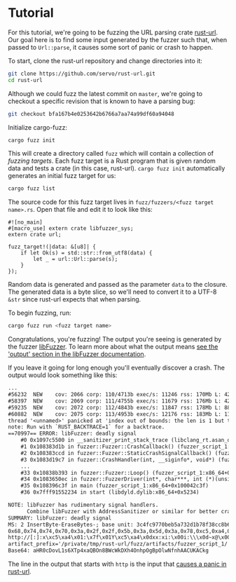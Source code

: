 # Tutorial

For this tutorial, we're going to be fuzzing the URL parsing crate [rust-url][]. Our goal here is to find some input generated by the fuzzer such that, when passed to `Url::parse`, it causes some sort of panic or crash to happen.

To start, clone the rust-url repository and change directories into it:

```sh
git clone https://github.com/servo/rust-url.git
cd rust-url
```

Although we could fuzz the latest commit on `master`, we're going to checkout a specific revision that is known to have a parsing bug:

```sh
git checkout bfa167b4e0253642b6766a7aa74a99df60a94048
```

Initialize cargo-fuzz:

```sh
cargo fuzz init
```

This will create a directory called `fuzz` which will contain a collection of *fuzzing targets*. Each fuzz target is a Rust program that is given random data and tests a crate (in this case, rust-url). `cargo fuzz init` automatically generates an initial fuzz target for us:

```sh
cargo fuzz list
```

The source code for this fuzz target lives in `fuzz/fuzzers/<fuzz target name>.rs`. Open that file and edit it to look like this:

```rust,ignore
#![no_main]
#[macro_use] extern crate libfuzzer_sys;
extern crate url;

fuzz_target!(|data: &[u8]| {
    if let Ok(s) = std::str::from_utf8(data) {
        let _ = url::Url::parse(s);
    }
});
```

Random data is generated and passed as the parameter `data` to the closure. The generated data is a byte slice, so we'll need to convert it to a UTF-8 `&str` since rust-url expects that when parsing.

To begin fuzzing, run:

```sh
cargo fuzz run <fuzz target name>
```

Congratulations, you're fuzzing! The output you're seeing is generated by the fuzzer [libFuzzer]. To learn more about what the output means [see the 'output' section in the libFuzzer documentation][libFuzzer output].

If you leave it going for long enough you'll eventually discover a crash. The output would look something like this:

```txt
...
#56232	NEW    cov: 2066 corp: 110/4713b exec/s: 11246 rss: 170Mb L: 42 MS: 1 EraseBytes-
#58397	NEW    cov: 2069 corp: 111/4755b exec/s: 11679 rss: 176Mb L: 42 MS: 1 EraseBytes-
#59235	NEW    cov: 2072 corp: 112/4843b exec/s: 11847 rss: 178Mb L: 88 MS: 4 InsertByte-ChangeBit-CopyPart-CopyPart-
#60882	NEW    cov: 2075 corp: 113/4953b exec/s: 12176 rss: 183Mb L: 110 MS: 1 InsertRepeatedBytes-
thread '<unnamed>' panicked at 'index out of bounds: the len is 1 but the index is 1', src/host.rs:105
note: Run with `RUST_BACKTRACE=1` for a backtrace.
==70997== ERROR: libFuzzer: deadly signal
    #0 0x1097c5500 in __sanitizer_print_stack_trace (libclang_rt.asan_osx_dynamic.dylib:x86_64+0x62500)
    #1 0x108383d1b in fuzzer::Fuzzer::CrashCallback() (fuzzer_script_1:x86_64+0x10002fd1b)
    #2 0x108383ccd in fuzzer::Fuzzer::StaticCrashSignalCallback() (fuzzer_script_1:x86_64+0x10002fccd)
    #3 0x1083d19c7 in fuzzer::CrashHandler(int, __siginfo*, void*) (fuzzer_script_1:x86_64+0x10007d9c7)
    ...
    #33 0x10838b393 in fuzzer::Fuzzer::Loop() (fuzzer_script_1:x86_64+0x100037393)
    #34 0x1083650ec in fuzzer::FuzzerDriver(int*, char***, int (*)(unsigned char const*, unsigned long)) (fuzzer_script_1:x86_64+0x1000110ec)
    #35 0x108396c3f in main (fuzzer_script_1:x86_64+0x100042c3f)
    #36 0x7fff91552234 in start (libdyld.dylib:x86_64+0x5234)

NOTE: libFuzzer has rudimentary signal handlers.
      Combine libFuzzer with AddressSanitizer or similar for better crash reports.
SUMMARY: libFuzzer: deadly signal
MS: 2 InsertByte-EraseBytes-; base unit: 3c4fc9770beb5a732d1b78f38cc8b62b20cb997c
0x68,0x74,0x74,0x70,0x3a,0x2f,0x2f,0x5b,0x3a,0x5d,0x3a,0x78,0xc5,0xa4,0x1,0x3a,0x7f,0x1,0x59,0xc5,0xa4,0xd,0x78,0x78,0x3a,0x78,0x69,0x3a,0x0,0x69,0x3a,0x5c,0xd,0x7e,0x78,0x40,0x0,0x25,0xa,0x0,0x29,0x20,
http://[:]:x\xc5\xa4\x01:\x7f\x01Y\xc5\xa4\x0dxx:xi:\x00i:\\\x0d~x@\x00%\x0a\x00)
artifact_prefix='/private/tmp/rust-url/fuzz/artifacts/fuzzer_script_1/'; Test unit written to /home/user/rust-url/fuzz/artifacts/fuzzer_script_1/crash-e9b1b5183e46a288c25a2a073262cdf35408f697
Base64: aHR0cDovL1s6XTp4xaQBOn8BWcWkDXh4OnhpOgBpOlwNfnhAACUKACkg
```

The line in the output that starts with `http` is the input that [causes a panic in rust-url][rust-url crash].

[rust-url]: https://github.com/servo/rust-url
[libFuzzer]: http://llvm.org/docs/LibFuzzer.html
[libFuzzer output]: http://llvm.org/docs/LibFuzzer.html#output
[rust-url crash]: https://github.com/servo/rust-url/pull/108
